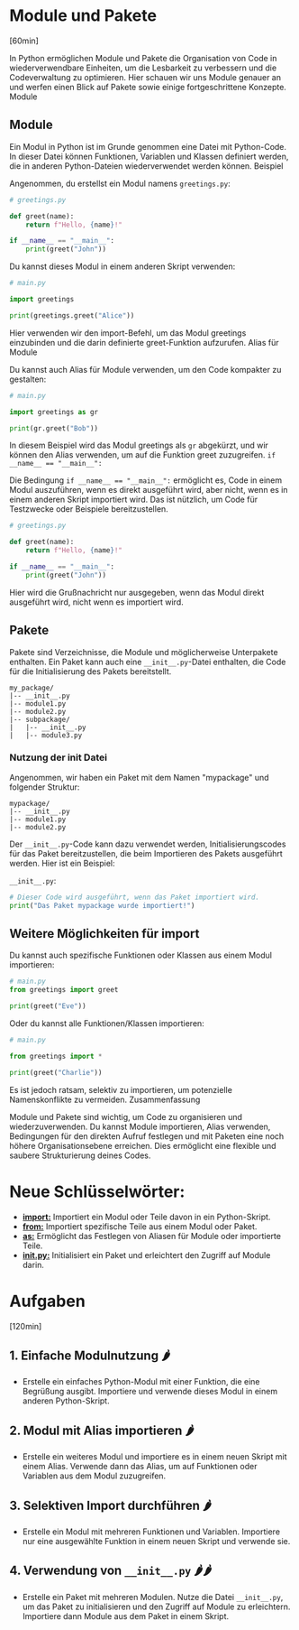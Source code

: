 # Module und Pakete
[60min]

In Python ermöglichen Module und Pakete die Organisation von Code in wiederverwendbare Einheiten, um die Lesbarkeit zu verbessern und die Codeverwaltung zu optimieren. Hier schauen wir uns Module genauer an und werfen einen Blick auf Pakete sowie einige fortgeschrittene Konzepte.
Module

## Module

Ein Modul in Python ist im Grunde genommen eine Datei mit Python-Code. In dieser Datei können Funktionen, Variablen und Klassen definiert werden, die in anderen Python-Dateien wiederverwendet werden können.
Beispiel

Angenommen, du erstellst ein Modul namens `greetings.py`:

```python
# greetings.py

def greet(name):
    return f"Hello, {name}!"

if __name__ == "__main__":
    print(greet("John"))
```
Du kannst dieses Modul in einem anderen Skript verwenden:

```python
# main.py

import greetings

print(greetings.greet("Alice"))
```
Hier verwenden wir den import-Befehl, um das Modul greetings einzubinden und die darin definierte greet-Funktion aufzurufen.
Alias für Module

Du kannst auch Alias für Module verwenden, um den Code kompakter zu gestalten:

```python
# main.py

import greetings as gr

print(gr.greet("Bob"))
```

In diesem Beispiel wird das Modul greetings als `gr` abgekürzt, und wir können den Alias verwenden, um auf die Funktion greet zuzugreifen.
```if __name__ == "__main__":```

Die Bedingung ```if __name__ == "__main__":``` ermöglicht es, Code in einem Modul auszuführen, wenn es direkt ausgeführt wird, aber nicht, wenn es in einem anderen Skript importiert wird. Das ist nützlich, um Code für Testzwecke oder Beispiele bereitzustellen.

```python
# greetings.py

def greet(name):
    return f"Hello, {name}!"

if __name__ == "__main__":
    print(greet("John"))
```
Hier wird die Grußnachricht nur ausgegeben, wenn das Modul direkt ausgeführt wird, nicht wenn es importiert wird.

## Pakete

Pakete sind Verzeichnisse, die Module und möglicherweise Unterpakete enthalten. Ein Paket kann auch eine `__init__.py`-Datei enthalten, die Code für die Initialisierung des Pakets bereitstellt.

```
my_package/
|-- __init__.py
|-- module1.py
|-- module2.py
|-- subpackage/
|   |-- __init__.py
|   |-- module3.py
```

### Nutzung der init Datei

Angenommen, wir haben ein Paket mit dem Namen "mypackage" und folgender Struktur:

```
mypackage/
|-- __init__.py
|-- module1.py
|-- module2.py
```

Der `__init__.py`-Code kann dazu verwendet werden, Initialisierungscodes für das Paket bereitzustellen, die beim Importieren des Pakets ausgeführt werden. Hier ist ein Beispiel:

`__init__.py`:
```python
# Dieser Code wird ausgeführt, wenn das Paket importiert wird.
print("Das Paket mypackage wurde importiert!")
```

## Weitere Möglichkeiten für import

Du kannst auch spezifische Funktionen oder Klassen aus einem Modul importieren:

```python
# main.py
from greetings import greet

print(greet("Eve"))
```
Oder du kannst alle Funktionen/Klassen importieren:

```python
# main.py

from greetings import *

print(greet("Charlie"))
```

Es ist jedoch ratsam, selektiv zu importieren, um potenzielle Namenskonflikte zu vermeiden.
Zusammenfassung

Module und Pakete sind wichtig, um Code zu organisieren und wiederzuverwenden. Du kannst Module importieren, Alias verwenden, Bedingungen für den direkten Aufruf festlegen und mit Paketen eine noch höhere Organisationsebene erreichen. Dies ermöglicht eine flexible und saubere Strukturierung deines Codes.

# Neue Schlüsselwörter:

- [**import:**](https://docs.python.org/3/reference/simple_stmts.html#import) Importiert ein Modul oder Teile davon in ein Python-Skript.
- [**from:**](https://docs.python.org/3/reference/simple_stmts.html#from) Importiert spezifische Teile aus einem Modul oder Paket.
- [**as:**](https://docs.python.org/3/reference/simple_stmts.html#the-import-statement) Ermöglicht das Festlegen von Aliasen für Module oder importierte Teile.
- [**__init__.py:**](https://docs.python.org/3/reference/import.html#regular-packages) Initialisiert ein Paket und erleichtert den Zugriff auf Module darin.

# Aufgaben
[120min]

## 1. Einfache Modulnutzung 🌶️
   - Erstelle ein einfaches Python-Modul mit einer Funktion, die eine Begrüßung ausgibt. Importiere und verwende dieses Modul in einem anderen Python-Skript.

## 2. Modul mit Alias importieren 🌶️
   - Erstelle ein weiteres Modul und importiere es in einem neuen Skript mit einem Alias. Verwende dann das Alias, um auf Funktionen oder Variablen aus dem Modul zuzugreifen.

## 3. Selektiven Import durchführen 🌶️
   - Erstelle ein Modul mit mehreren Funktionen und Variablen. Importiere nur eine ausgewählte Funktion in einem neuen Skript und verwende sie.

## 4. Verwendung von `__init__.py` 🌶️🌶️
   - Erstelle ein Paket mit mehreren Modulen. Nutze die Datei `__init__.py`, um das Paket zu initialisieren und den Zugriff auf Module zu erleichtern. Importiere dann Module aus dem Paket in einem Skript.
